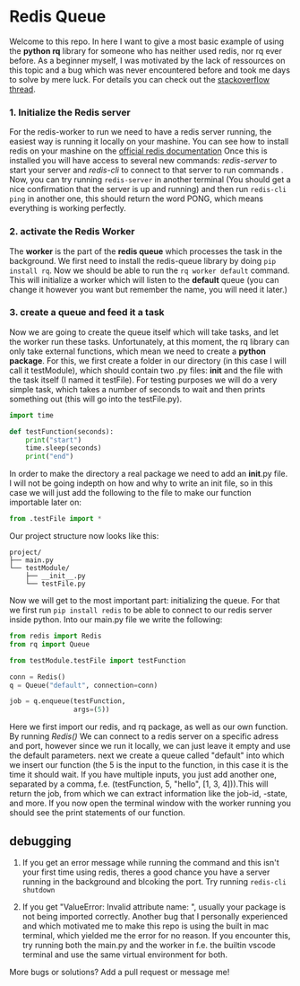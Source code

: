 # Redis Queue
Welcome to this repo. In here I want to give a most basic example of using the **python rq** library for someone who has neither used redis, nor rq ever before. As a beginner myself, I was motivated by the lack of ressources on this topic and a bug which was never encountered before and took me days to solve by mere luck. For details you can check out the [stackoverflow thread](https://stackoverflow.com/questions/76593563/redis-queue-task-is-queued-but-never-executed?noredirect=1#comment135071141_76593563).

### 1. Initialize the Redis server
For the redis-worker to run we need to have a redis server running, the easiest way is running it locally on your mashine. You can see how to install redis on your mashine on the [official redis documentation](https://redis.io/docs/getting-started/installation/)
Once this is installed you will have access to several new commands: *redis-server* to start your server and *redis-cli* to connect to that server to run commands . Now, you can try running ```redis-server``` in another terminal (You should get a nice confirmation that the server is up and running) and then run ```redis-cli ping``` in another one, this should return the word PONG, which means everything is working perfectly.

### 2. activate the Redis Worker
The **worker** is the part of the **redis queue** which processes the task in the background. We first need to install the redis-queue library by doing ```pip install rq```. Now we should be able to run the ```rq worker default``` command. This will initialize a worker which will listen to the **default** queue (you can change it however you want but remember the name, you will need it later.)

### 3. create a queue and feed it a task
Now we are going to create the queue itself which will take tasks, and let the worker run these tasks.
Unfortunately, at this moment, the rq library can only take external functions, which mean we need to create a **python package**. For this, we first create a folder in our directory (in this case I will call it testModule), which should contain two .py files: __init__ and the file with the task itself (I named it testFile). For testing purposes we will do a very simple task, which takes a number of seconds to wait and then prints something out (this will go into the testFile.py).

``` python
import time

def testFunction(seconds):
    print("start")
    time.sleep(seconds)
    print("end")
```
In order to make the directory a real package we need to add an __init__.py file. I will not be going indepth on how and why to write an init file, so in this case we will just add the following to the file to make our function importable later on:

``` python
from .testFile import *
```

Our project structure now looks like this:

```
project/
├── main.py
└── testModule/
    ├── __init__.py
    └── testFile.py
```

Now we will get to the most important part: initializing the queue. For that we first run ```pip install redis``` to be able to connect to our redis server inside python. Into our main.py file we write the following:

``` python
from redis import Redis
from rq import Queue

from testModule.testFile import testFunction

conn = Redis()
q = Queue("default", connection=conn)

job = q.enqueue(testFunction,
                args=(5))
```

Here we first import our redis, and rq package, as well as our own function. By running *Redis()* We can connect to a redis server on a specific adress and port, however since we run it locally, we can just leave it empty and use the default parameters. next we create a queue called "default" into which we insert our function (the 5 is the input to the function, in this case it is the time it should wait. If you have multiple inputs, you just add another one, separated by a comma, f.e. (testFunction, 5, "hello", [1, 3, 4])).This will return the job, from which we can extract information like the job-id, -state, and more. If you now open the terminal window with the worker running you should see the print statements of our function.



## debugging
1. If you get an error message while running the command and this isn't your first time using redis, theres a good chance you have a server running in the background and blcoking the port. Try running ```redis-cli shutdown```

2.  If you get "ValueError: Invalid attribute name: <function path>", usually your package is not being imported correctly. Another bug that I personally experienced and which motivated me to make this repo is using the built in mac terminal, which yielded me the error for no reason. If you encounter this, try running both the main.py and the worker in f.e. the builtin vscode terminal and use the same virtual environment for both.

More bugs or solutions? Add a pull request or message me!
